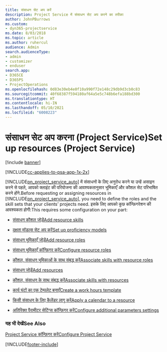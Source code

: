 ```yaml
---
title: संसाधन सेट अप करें
description: Project Service में संसाधन सेट अप करने का तरीका
author: JohnPBurrows
ms.custom:
- dyn365-projectservice
ms.date: 8/03/2018
ms.topic: article
ms.author: ruhercul
audience: Admin
search.audienceType:
- admin
- customizer
- enduser
search.app:
- D365CE
- D365PS
- ProjectOperations
ms.openlocfilehash: 0d83e30eb4e0f10a990f72e148c29db9d3cb0c83
ms.sourcegitcommit: 40f68387f594180af64a5e5c748b6efa188bd300
ms.translationtype: HT
ms.contentlocale: hi-IN
ms.lasthandoff: 05/10/2021
ms.locfileid: "6008223"
---
```

# <a name="set-up-resources-project-service"></a><span data-ttu-id="bab97-103">संसाधन सेट अप करना (Project Service)</span><span class="sxs-lookup"><span data-stu-id="bab97-103">Set up resources (Project Service)</span></span>

[!include [banner](../includes/psa-now-project-operations.md)]

[!INCLUDE[cc-applies-to-psa-app-1x-2x](../includes/cc-applies-to-psa-app-1x-2x.md)]

<span data-ttu-id="bab97-104">[!INCLUDE[pn_project_service_auto](../includes/pn-project-service-auto.md)] में संसाधनों के लिए अनुरोध करने या उन्हें असाइन करने से पहले, आपको क्लाइंट की परियोजना की आवश्यकतानुसार भूमिकाएँ और कौशल सेट परिभाषित करने होंगे.</span><span class="sxs-lookup"><span data-stu-id="bab97-104">Before requesting or assigning resources in [!INCLUDE[pn_project_service_auto](../includes/pn-project-service-auto.md)], you need to define the roles and the skill sets that your clients’ projects need.</span></span> <span data-ttu-id="bab97-105">इसके लिए आपको कुछ कॉन्फ़िगरेशन की आवश्यकता होगी:</span><span class="sxs-lookup"><span data-stu-id="bab97-105">This requires some configuration on your part:</span></span>  
  
-   [<span data-ttu-id="bab97-106">संसाधन कौशल जोड़ें</span><span class="sxs-lookup"><span data-stu-id="bab97-106">Add resource skills</span></span>](../psa/add-resource-skills.md)  
  
-   [<span data-ttu-id="bab97-107">दक्षता मॉडल्स सेट अप करें</span><span class="sxs-lookup"><span data-stu-id="bab97-107">Set up proficiency models</span></span>](../psa/set-up-proficiency-models.md)  
  
-   [<span data-ttu-id="bab97-108">संसाधन भूमिकाएँ जोड़ें</span><span class="sxs-lookup"><span data-stu-id="bab97-108">Add resource roles</span></span>](../psa/add-resource-roles.md)  
  
-   [<span data-ttu-id="bab97-109">संसाधन भूमिकाएँ कॉन्फ़िगर करें</span><span class="sxs-lookup"><span data-stu-id="bab97-109">Configure resource roles</span></span>](../psa/configure-resource-roles.md)  
  
-   [<span data-ttu-id="bab97-110">कौशल, संसाधन भूमिकाओं के साथ संबद्ध करें</span><span class="sxs-lookup"><span data-stu-id="bab97-110">Associate skills with resource roles</span></span>](../psa/associate-skills-with-resource-roles.md)  
  
-   [<span data-ttu-id="bab97-111">संसाधन जोड़ें</span><span class="sxs-lookup"><span data-stu-id="bab97-111">Add resources</span></span>](../psa/add-resources.md)  
  
-   [<span data-ttu-id="bab97-112">कौशल, संसाधन के साथ संबद्ध करें</span><span class="sxs-lookup"><span data-stu-id="bab97-112">Associate skills with resources</span></span>](../psa/associate-skills-with-resources.md)  
  
-   [<span data-ttu-id="bab97-113">कार्य घंटों का एक टेम्पलेट बनाएँ</span><span class="sxs-lookup"><span data-stu-id="bab97-113">Create a work hours template</span></span>](../psa/create-work-hours-template.md)  
  
-   [<span data-ttu-id="bab97-114">किसी संसाधन के लिए कैलेंडर लागू करें</span><span class="sxs-lookup"><span data-stu-id="bab97-114">Apply a calendar to a resource</span></span>](../psa/apply-calendar-resource.md)  
  
-   [<span data-ttu-id="bab97-115">अतिरिक्त पैरामीटर सेटिंग्स कॉन्फ़िगर करें</span><span class="sxs-lookup"><span data-stu-id="bab97-115">Configure additional parameters settings</span></span>](../psa/configure-additional-parameters-settings.md)  
  
### <a name="see-also"></a><span data-ttu-id="bab97-116">यह भी देखें</span><span class="sxs-lookup"><span data-stu-id="bab97-116">See Also</span></span>  
 [<span data-ttu-id="bab97-117">Project Service कॉन्फ़िगर करें</span><span class="sxs-lookup"><span data-stu-id="bab97-117">Configure Project Service</span></span>](../psa/configure.md)


[!INCLUDE[footer-include](../includes/footer-banner.md)]